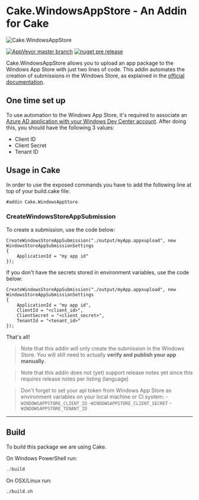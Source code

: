 # Cake.WindowsAppStore - An Addin for Cake

![Cake.WindowsAppStore](https://raw.githubusercontent.com/cake-contrib/Cake.WindowsAppStore/develop/Cake.WindowsAppStore.png)

[![AppVeyor master branch](https://img.shields.io/appveyor/ci/cakecontrib/cake-windowsappstore.svg)](https://ci.appveyor.com/project/cakecontrib/cake-windowsappstore)
[![nuget pre release](https://img.shields.io/nuget/vpre/Cake.WindowsAppStore.svg)](https://www.nuget.org/packages/Cake.WindowsAppStore)


Cake.WindowsAppStore allows you to upload an app package to the Windows App Store with just two lines of code. This addin automates the creation of submissions in
the Windows Store, as explained in the [official documentation](https://docs.microsoft.com/en-us/windows/uwp/monetize/csharp-code-examples-for-the-windows-store-submission-api).

## One time set up

To use automation to the Windows App Store, it's required to associate an [Azure AD application with your Windows Dev Center account](https://docs.microsoft.com/en-us/windows/uwp/monetize/create-and-manage-submissions-using-windows-store-services#how-to-associate-an-azure-ad-application-with-your-windows-dev-center-account). 
After doing this, you should have the following 3 values:

- Client ID
- Client Secret
- Tenant ID

## Usage in Cake

In order to use the exposed commands you have to add the following line at top of your build.cake file:

```cake
#addin Cake.WindowsAppStore
```

### CreateWindowsStoreAppSubmission

To create a submission, use the code below:

```cake
CreateWindowsStoreAppSubmission("./output/myApp.appxupload", new WindowsStoreAppSubmissionSettings
{
    ApplicationId = "my app id"
});
```

If you don't have the secrets stored in environment variables, use the code below:

```cake
CreateWindowsStoreAppSubmission("./output/myApp.appxupload", new WindowsStoreAppSubmissionSettings
{
    ApplicationId = "my app id",
	ClientId = "<client_id>",
    ClientSecret = "<client_secret>",
	TenantId = "<tenant_id>"
});
```

That's all!

> Note that this addin will only create the submission in the Windows Store. You will still need to actually **verify and publish your app manually**.

> Note that this addin does not (yet) support release notes yet since this requires release notes per listing (language)

> Don't forget to set your api token from Windows App Store as environment variables on your local machine or CI system:
> -`WINDOWSAPPSTORE_CLIENT_ID`
> -`WINDOWSAPPSTORE_CLIENT_SECRET`
> -`WINDOWSAPPSTORE_TENANT_ID`

----

## Build

To build this package we are using Cake.

On Windows PowerShell run:

```powershell
./build
```

On OSX/Linux run:
```bash
./build.sh
```
